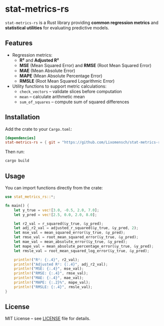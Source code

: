 # stat-metrics-rs

`stat-metrics-rs` is a Rust library providing **common regression metrics** and **statistical utilities** for evaluating predictive models.

## Features

- Regression metrics:
  - **R²** and **Adjusted R²**
  - **MSE** (Mean Squared Error) and **RMSE** (Root Mean Squared Error)
  - **MAE** (Mean Absolute Error)
  - **MAPE** (Mean Absolute Percentage Error)
  - **RMSLE** (Root Mean Squared Logarithmic Error)
- Utility functions to support metric calculations:
  - `check_vectors` – validate slices before computation
  - `mean` – calculate arithmetic mean
  - `sum_of_squares` – compute sum of squared differences

## Installation

Add the crate to your `Cargo.toml`:

```toml
[dependencies]
stat-metrics-rs = { git = "https://github.com/Lixomensch/stat-metrics-rs.git" }
````

Then run:

```bash
cargo build
```

## Usage

You can import functions directly from the crate:

```rust
use stat_metrics_rs::*;

fn main() {
    let y_true = vec![3.0, -0.5, 2.0, 7.0];
    let y_pred = vec![2.5, 0.0, 2.0, 8.0];

    let r2_val = r_squared(&y_true, &y_pred);
    let adj_r2_val = adjusted_r_squared(&y_true, &y_pred, 2);
    let mse_val = mean_squared_error(&y_true, &y_pred);
    let rmse_val = root_mean_squared_error(&y_true, &y_pred);
    let mae_val = mean_absolute_error(&y_true, &y_pred);
    let mape_val = mean_absolute_percentage_error(&y_true, &y_pred);
    let rmsle_val = root_mean_squared_log_error(&y_true, &y_pred);

    println!("R²: {:.4}", r2_val);
    println!("Adjusted R²: {:.4}", adj_r2_val);
    println!("MSE: {:.4}", mse_val);
    println!("RMSE: {:.4}", rmse_val);
    println!("MAE: {:.4}", mae_val);
    println!("MAPE: {:.2}%", mape_val);
    println!("RMSLE: {:.4}", rmsle_val);
}
```

## License

MIT License – see [LICENSE](LICENSE) file for details.

